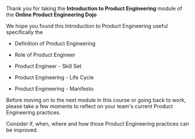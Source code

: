 
Thank you for taking the **Introduction to Product Engineering** module of the **Online Product Engineering Dojo**

We hope you found this Introduction to Product Engineering useful specifically the

- Definition of Product Engineering

- Role of Product Engineer

- Product Engineer - Skill Set

- Product Engineering - Life Cycle

- Product Engineering - Manifesto

Before moving on to the next module in this course or going back to work, please take a few moments to reflect on your team's current Product Engineering practices.

Consider if, when, where and how those Product Engineering practices can be improved.
